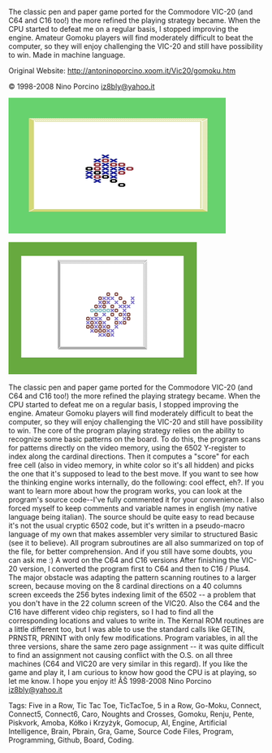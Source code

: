 The classic pen and paper game ported for the Commodore VIC-20 (and C64 and C16 too!) the more refined the playing strategy became. When the CPU started to defeat me on a regular basis, I stopped improving the engine. Amateur Gomoku players will find moderately difficult to beat the computer, so they will enjoy challenging the VIC-20 and still have possibility to win. Made in machine language. 

Original Website: http://antoninoporcino.xoom.it/Vic20/gomoku.htm

© 1998-2008 Nino Porcino iz8bly@yahoo.it

![Tags: Five in a Row, Tic Tac Toe, TicTacToe, 5 in a Row, Go-Moku, Connect, Connect5, Connect6, Caro, Noughts and Crosses, Gomoku, Renju, Pente, Piskvork, Amoba, Kółko i Krzyżyk, Gomocup, AI, Engine, Artificial Intelligence, Brain, Pbrain, Gra, Game, Source Code Files, Program, Programming, Github, Board, Coding.](gomoku_vic20.gif "Tags: Five in a Row, Tic Tac Toe, TicTacToe, 5 in a Row, Go-Moku, Connect, Connect5, Connect6, Caro, Noughts and Crosses, Gomoku, Renju, Pente, Piskvork, Amoba, Kółko i Krzyżyk, Gomocup, AI, Engine, Artificial Intelligence, Brain, Pbrain, Gra, Game, Source Code Files, Program, Programming, Github, Board, Coding.")

![Tags: Five in a Row, Tic Tac Toe, TicTacToe, 5 in a Row, Go-Moku, Connect, Connect5, Connect6, Caro, Noughts and Crosses, Gomoku, Renju, Pente, Piskvork, Amoba, Kółko i Krzyżyk, Gomocup, AI, Engine, Artificial Intelligence, Brain, Pbrain, Gra, Game, Source Code Files, Program, Programming, Github, Board, Coding.](gomoku_c64.gif "Tags: Five in a Row, Tic Tac Toe, TicTacToe, 5 in a Row, Go-Moku, Connect, Connect5, Connect6, Caro, Noughts and Crosses, Gomoku, Renju, Pente, Piskvork, Amoba, Kółko i Krzyżyk, Gomocup, AI, Engine, Artificial Intelligence, Brain, Pbrain, Gra, Game, Source Code Files, Program, Programming, Github, Board, Coding.")

The classic pen and paper game ported for the Commodore VIC-20 (and C64 and C16 too!) the more refined the playing strategy became. When the CPU started to defeat me on a regular basis, I stopped improving the engine. Amateur Gomoku players will find moderately difficult to beat the computer, so they will enjoy challenging the VIC-20 and still have possibility to win. The core of the program playing strategy relies on the ability to recognize some basic patterns on the board. To do this, the program scans for patterns directly on the video memory, using the 6502 Y-register to index along the cardinal directions. Then it computes a "score" for each free cell (also in video memory, in white color so it's all hidden) and picks the one that it's supposed to lead to the best move. If you want to see how the thinking engine works internally, do the following: cool effect, eh?. If you want to learn more about how the program works, you can look at the program's source code--I've fully commented it for your convenience. I also forced myself to keep comments and variable names in english (my native language being italian). The source should be quite easy to read because it's not the usual cryptic 6502 code, but it's written in a pseudo-macro language of my own that makes assembler very similar to structured Basic (see it to believe). All program subroutines are all also summarized on top of the file, for better comprehension. And if you still have some doubts, you can ask me :) A word on the C64 and C16 versions After finishing the VIC-20 version, I converted the program first to C64 and then to C16 / Plus4. The major obstacle was adapting the pattern scanning routines to a larger screen, because moving on the 8 cardinal directions on a 40 columns screen exceeds the 256 bytes indexing limit of the 6502 -- a problem that you don't have in the 22 column screen of the VIC20. Also the C64 and the C16 have different video chip registers, so I had to find all the corresponding locations and values to write in. The Kernal ROM routines are a little different too, but I was able to use the standard calls like GETIN, PRNSTR, PRNINT with only few modifications. Program variables, in all the three versions, share the same zero page assignment -- it was quite difficult to find an assignment not causing conflict with the O.S. on all three machines (C64 and VIC20 are very similar in this regard). If you like the game and play it, I am curious to know how good the CPU is at playing, so let me know. I hope you enjoy it! ÂŠ 1998-2008 Nino Porcino iz8bly@yahoo.it

Tags: Five in a Row, Tic Tac Toe, TicTacToe, 5 in a Row, Go-Moku, Connect, Connect5, Connect6, Caro, Noughts and Crosses, Gomoku, Renju, Pente, Piskvork, Amoba, Kółko i Krzyżyk, Gomocup, AI, Engine, Artificial Intelligence, Brain, Pbrain, Gra, Game, Source Code Files, Program, Programming, Github, Board, Coding.

